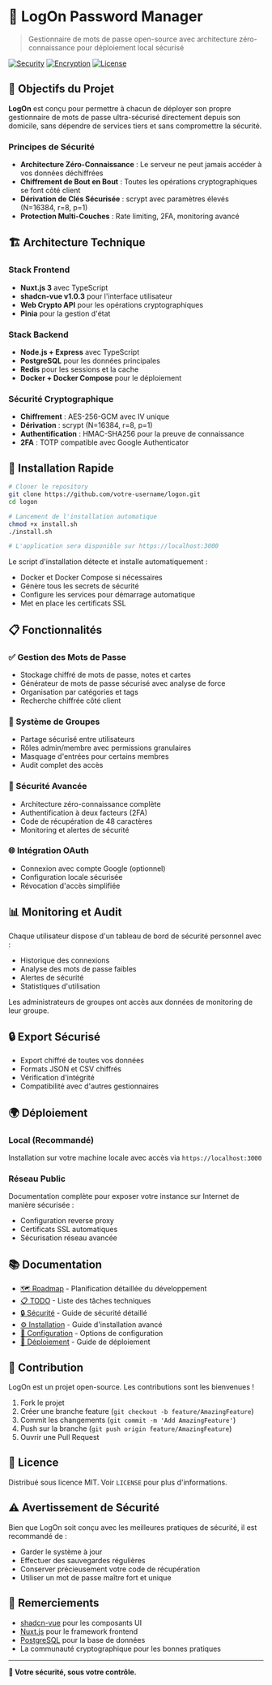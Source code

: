 # 🔐 LogOn Password Manager

> Gestionnaire de mots de passe open-source avec architecture zéro-connaissance pour déploiement local sécurisé

[![Security](https://img.shields.io/badge/Security-Zero%20Knowledge-green.svg)](https://en.wikipedia.org/wiki/Zero-knowledge_proof)
[![Encryption](https://img.shields.io/badge/Encryption-AES%20256%20GCM-blue.svg)](https://en.wikipedia.org/wiki/Galois/Counter_Mode)
[![License](https://img.shields.io/badge/License-MIT-yellow.svg)](LICENSE)

## 🎯 Objectifs du Projet

**LogOn** est conçu pour permettre à chacun de déployer son propre gestionnaire de mots de passe ultra-sécurisé directement depuis son domicile, sans dépendre de services tiers et sans compromettre la sécurité.

### Principes de Sécurité

- **Architecture Zéro-Connaissance** : Le serveur ne peut jamais accéder à vos données déchiffrées
- **Chiffrement de Bout en Bout** : Toutes les opérations cryptographiques se font côté client
- **Dérivation de Clés Sécurisée** : scrypt avec paramètres élevés (N=16384, r=8, p=1)
- **Protection Multi-Couches** : Rate limiting, 2FA, monitoring avancé

## 🏗️ Architecture Technique

### Stack Frontend
- **Nuxt.js 3** avec TypeScript
- **shadcn-vue v1.0.3** pour l'interface utilisateur
- **Web Crypto API** pour les opérations cryptographiques
- **Pinia** pour la gestion d'état

### Stack Backend
- **Node.js + Express** avec TypeScript
- **PostgreSQL** pour les données principales
- **Redis** pour les sessions et la cache
- **Docker + Docker Compose** pour le déploiement

### Sécurité Cryptographique
- **Chiffrement** : AES-256-GCM avec IV unique
- **Dérivation** : scrypt (N=16384, r=8, p=1)
- **Authentification** : HMAC-SHA256 pour la preuve de connaissance
- **2FA** : TOTP compatible avec Google Authenticator

## 🚀 Installation Rapide

```bash
# Cloner le repository
git clone https://github.com/votre-username/logon.git
cd logon

# Lancement de l'installation automatique
chmod +x install.sh
./install.sh

# L'application sera disponible sur https://localhost:3000
```

Le script d'installation détecte et installe automatiquement :
- Docker et Docker Compose si nécessaires
- Génère tous les secrets de sécurité
- Configure les services pour démarrage automatique
- Met en place les certificats SSL

## 📋 Fonctionnalités

### ✅ Gestion des Mots de Passe
- Stockage chiffré de mots de passe, notes et cartes
- Générateur de mots de passe sécurisé avec analyse de force
- Organisation par catégories et tags
- Recherche chiffrée côté client

### 👥 Système de Groupes
- Partage sécurisé entre utilisateurs
- Rôles admin/membre avec permissions granulaires
- Masquage d'entrées pour certains membres
- Audit complet des accès

### 🔐 Sécurité Avancée
- Architecture zéro-connaissance complète
- Authentification à deux facteurs (2FA)
- Code de récupération de 48 caractères
- Monitoring et alertes de sécurité

### 🌐 Intégration OAuth
- Connexion avec compte Google (optionnel)
- Configuration locale sécurisée
- Révocation d'accès simplifiée

## 📊 Monitoring et Audit

Chaque utilisateur dispose d'un tableau de bord de sécurité personnel avec :
- Historique des connexions
- Analyse des mots de passe faibles
- Alertes de sécurité
- Statistiques d'utilisation

Les administrateurs de groupes ont accès aux données de monitoring de leur groupe.

## 🔒 Export Sécurisé

- Export chiffré de toutes vos données
- Formats JSON et CSV chiffrés
- Vérification d'intégrité
- Compatibilité avec d'autres gestionnaires

## 🌍 Déploiement

### Local (Recommandé)
Installation sur votre machine locale avec accès via `https://localhost:3000`

### Réseau Public
Documentation complète pour exposer votre instance sur Internet de manière sécurisée :
- Configuration reverse proxy
- Certificats SSL automatiques
- Sécurisation réseau avancée

## 📚 Documentation

- [🗺️ Roadmap](ROADMAP.md) - Planification détaillée du développement
- [📋 TODO](TODO.md) - Liste des tâches techniques
- [🔒 Sécurité](docs/SECURITY.md) - Guide de sécurité détaillé
- [⚙️ Installation](docs/INSTALLATION.md) - Guide d'installation avancé
- [🔧 Configuration](docs/CONFIGURATION.md) - Options de configuration
- [🚀 Déploiement](docs/DEPLOYMENT.md) - Guide de déploiement

## 🤝 Contribution

LogOn est un projet open-source. Les contributions sont les bienvenues !

1. Fork le projet
2. Créer une branche feature (`git checkout -b feature/AmazingFeature`)
3. Commit les changements (`git commit -m 'Add AmazingFeature'`)
4. Push sur la branche (`git push origin feature/AmazingFeature`)
5. Ouvrir une Pull Request

## 📄 Licence

Distribué sous licence MIT. Voir `LICENSE` pour plus d'informations.

## ⚠️ Avertissement de Sécurité

Bien que LogOn soit conçu avec les meilleures pratiques de sécurité, il est recommandé de :
- Garder le système à jour
- Effectuer des sauvegardes régulières
- Conserver précieusement votre code de récupération
- Utiliser un mot de passe maître fort et unique

## 🙏 Remerciements

- [shadcn-vue](https://www.shadcn-vue.com/) pour les composants UI
- [Nuxt.js](https://nuxt.com/) pour le framework frontend
- [PostgreSQL](https://www.postgresql.org/) pour la base de données
- La communauté cryptographique pour les bonnes pratiques

---

**🔐 Votre sécurité, sous votre contrôle.**
